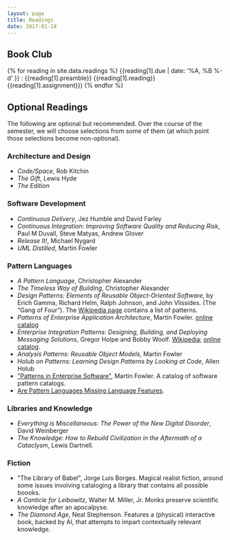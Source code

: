 ```yaml
---
layout: page
title: Readings
date: 2017-01-18
---
```


## Book Club

{% for reading in site.data.readings %}
{{reading[1].due | date: '%A, %B %-d' }}
: {{reading[1].preamble}} {{reading[1].reading}}{{reading[1].assignment}})
{% endfor %}


## Optional Readings

The following are optional but recommended.
Over the course of the semester, we will choose selections from some of them (at which point those selections become
non-optional).

### Architecture and Design

* *Code/Space*, Rob Kitchin
* *The Gift*, Lewis Hyde
* *The Edition*

### Software Development

* *Continuous Delivery*, Jez Humble and David Farley
* *Continuous Integration: Improving Software Quality and Reducing Risk*, Paul M Duvall, Steve Matyas, Andrew Glover
* *Release It!*, Michael Nygard
* *UML Distilled*, Martin Fowler

### Pattern Languages
* _A Pattern Language_, Christopher Alexander
* _The Timeless Way of Building_, Christopher Alexander
* _Design Patterns: Elements of Reusable Object-Oriented Software_, by Erich Gamma, Richard Helm, Ralph Johnson, and John Vlissides. (The “Gang of Four”). The [Wikipedia page](https://en.wikipedia.org/wiki/Design_Patterns) contains a list of patterns.
* _Patterns of Enterprise Application Architecture_, Martin Fowler. [online catalog](https://www.martinfowler.com/eaaCatalog/)
* _Enterprise Integration Patterns: Designing, Building, and Deploying Messaging Solutions_, Gregor Holpe and Bobby Woolf. [Wikipedia](https://en.wikipedia.org/wiki/Enterprise_Integration_Patterns); [online catalog](http://www.enterpriseintegrationpatterns.com/patterns/messaging/).
* _Analysis Patterns: Reusable Object Models_, Martin Fowler
* _Holub on Patterns: Learning Design Patterns by Looking at Code_, Allen Holub
* ["Patterns in Enterprise Software"](https://www.martinfowler.com/articles/enterprisePatterns.html), Martin Fowler.
A catalog of software pattern catalogs.
* [Are Pattern Languages Missing Language Features](http://wiki.c2.com/?AreDesignPatternsMissingLanguageFeatures).


### Libraries and Knowledge

* *Everything is Miscellaneous: The Power of the New Digital Disorder*, David Weinberger
* *The Knowledge: How to Rebuild Civilization in the Aftermath of a Cataclysm*, Lewis Dartnell.

### Fiction

* "The Library of Babel", Jorge Luis Borges. Magical realist fiction, around some issues involving cataloging a library that contains all possible boooks.
* _A Canticle for Leibowitz_,  Walter M. Miller, Jr. Monks preserve scientific knowledge after an apocalpyse.
* _The Diamond Age_, Neal Stephenson. Features a (physical) interactive book, backed by AI, that attempts to impart contextually relevant knowledge.
